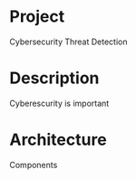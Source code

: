 # Project
Cybersecurity Threat Detection
# Description
Cyberescurity is important
# Architecture
Components
